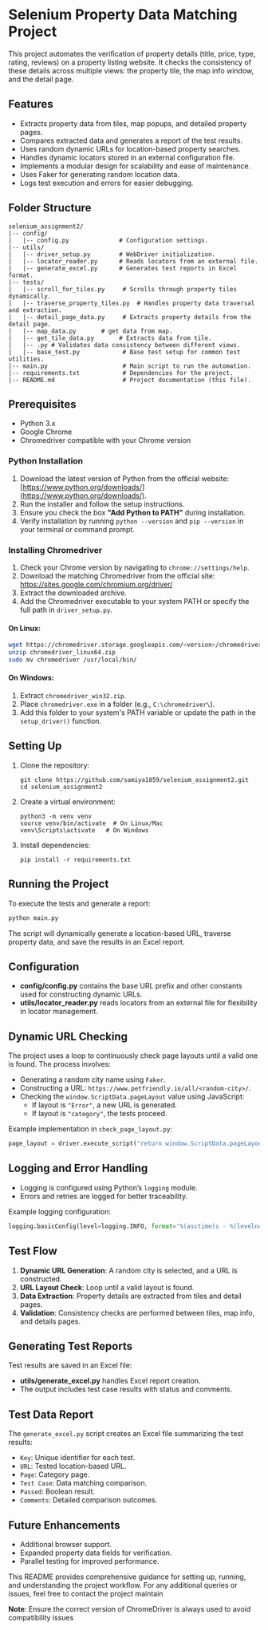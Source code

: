 
# Selenium Property Data Matching Project

This project automates the verification of property details (title, price, type, rating, reviews) on a property listing website. It checks the consistency of these details across multiple views: the property tile, the map info window, and the detail page.

## Features
- Extracts property data from tiles, map popups, and detailed property pages.
- Compares extracted data and generates a report of the test results.
- Uses random dynamic URLs for location-based property searches.
- Handles dynamic locators stored in an external configuration file.
- Implements a modular design for scalability and ease of maintenance.
- Uses Faker for generating random location data.
- Logs test execution and errors for easier debugging.

## Folder Structure
```
selenium_assignment2/
|-- config/
|   |-- config.py              # Configuration settings.
|-- utils/
|   |-- driver_setup.py        # WebDriver initialization.
|   |-- locator_reader.py      # Reads locators from an external file.
|   |-- generate_excel.py      # Generates test reports in Excel format.
|-- tests/
|   |-- scroll_for_tiles.py     # Scrolls through property tiles dynamically.
|   |-- traverse_property_tiles.py  # Handles property data traversal and extraction.
|   |-- detail_page_data.py     # Extracts property details from the detail page.
|   |-- map_data.py       # get data from map.
|   |-- get_tile_data.py       # Extracts data from tile.
|   |-- .py # Validates data consistency between different views.
|   |-- base_test.py            # Base test setup for common test utilities.
|-- main.py                     # Main script to run the automation.
|-- requirements.txt            # Dependencies for the project.
|-- README.md                   # Project documentation (this file).
```


## Prerequisites
- Python 3.x
- Google Chrome
- Chromedriver compatible with your Chrome version

 ### Python Installation
1. Download the latest version of Python from the official website: [https://www.python.org/downloads/](https://www.python.org/downloads/).
2. Run the installer and follow the setup instructions.
3. Ensure you check the box **"Add Python to PATH"** during installation.
4. Verify installation by running `python --version` and `pip --version` in your terminal or command prompt.

### Installing Chromedriver

1. Check your Chrome version by navigating to `chrome://settings/help`.
2. Download the matching Chromedriver from the official site: https://sites.google.com/chromium.org/driver/
3. Extract the downloaded archive.
4. Add the Chromedriver executable to your system PATH or specify the full path in `driver_setup.py`.

#### On Linux:
```bash
wget https://chromedriver.storage.googleapis.com/<version>/chromedriver_linux64.zip
unzip chromedriver_linux64.zip
sudo mv chromedriver /usr/local/bin/
```

#### On Windows:
1. Extract `chromedriver_win32.zip`.
2. Place `chromedriver.exe` in a folder (e.g., `C:\chromedriver\`).
3. Add this folder to your system's PATH variable or update the path in the `setup_driver()` function.

## Setting Up
1. Clone the repository:
   ```
   git clone https://github.com/samiya1859/selenium_assignment2.git
   cd selenium_assignment2
   ```

2. Create a virtual environment:
   ```
   python3 -m venv venv
   source venv/bin/activate  # On Linux/Mac
   venv\Scripts\activate   # On Windows
   ```

3. Install dependencies:
   ```
   pip install -r requirements.txt
   ```

## Running the Project
To execute the tests and generate a report:
```bash
python main.py
```

The script will dynamically generate a location-based URL, traverse property data, and save the results in an Excel report.

## Configuration
- **config/config.py** contains the base URL prefix and other constants used for constructing dynamic URLs.
- **utils/locator_reader.py** reads locators from an external file for flexibility in locator management.

## Dynamic URL Checking
The project uses a loop to continuously check page layouts until a valid one is found. The process involves:
- Generating a random city name using `Faker`.
- Constructing a URL: `https://www.petfriendly.io/all/<random-city>/`.
- Checking the `window.ScriptData.pageLayout` value using JavaScript:
  - If layout is `"Error"`, a new URL is generated.
  - If layout is `"category"`, the tests proceed.

Example implementation in `check_page_layout.py`:
```python
page_layout = driver.execute_script("return window.ScriptData.pageLayout")
```

## Logging and Error Handling
- Logging is configured using Python’s `logging` module.
- Errors and retries are logged for better traceability.

Example logging configuration:
```python
logging.basicConfig(level=logging.INFO, format='%(asctime)s - %(levelname)s - %(message)s')
```

## Test Flow
1. **Dynamic URL Generation**: A random city is selected, and a URL is constructed.
2. **URL Layout Check**: Loop until a valid layout is found.
3. **Data Extraction**: Property details are extracted from tiles and detail pages.
4. **Validation**: Consistency checks are performed between tiles, map info, and details pages.

## Generating Test Reports
Test results are saved in an Excel file:
- **utils/generate_excel.py** handles Excel report creation.
- The output includes test case results with status and comments.


## Test Data Report
The `generate_excel.py` script creates an Excel file summarizing the test results:
- `Key`: Unique identifier for each test.
- `URL`: Tested location-based URL.
- `Page`: Category page.
- `Test Case`: Data matching comparison.
- `Passed`: Boolean result.
- `Comments`: Detailed comparison outcomes.

## Future Enhancements
- Additional browser support.
- Expanded property data fields for verification.
- Parallel testing for improved performance.

This README provides comprehensive guidance for setting up, running, and understanding the project workflow. For any additional queries or issues, feel free to contact the project maintain


**Note**: Ensure the correct version of ChromeDriver is always used to avoid compatibility issues

